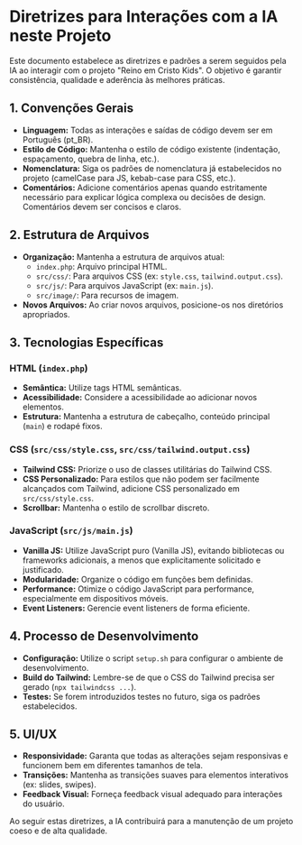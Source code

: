 # Diretrizes para Interações com a IA neste Projeto

Este documento estabelece as diretrizes e padrões a serem seguidos pela IA ao interagir com o projeto "Reino em Cristo Kids". O objetivo é garantir consistência, qualidade e aderência às melhores práticas.

## 1. Convenções Gerais

*   **Linguagem:** Todas as interações e saídas de código devem ser em Português (pt_BR).
*   **Estilo de Código:** Mantenha o estilo de código existente (indentação, espaçamento, quebra de linha, etc.).
*   **Nomenclatura:** Siga os padrões de nomenclatura já estabelecidos no projeto (camelCase para JS, kebab-case para CSS, etc.).
*   **Comentários:** Adicione comentários apenas quando estritamente necessário para explicar lógica complexa ou decisões de design. Comentários devem ser concisos e claros.

## 2. Estrutura de Arquivos

*   **Organização:** Mantenha a estrutura de arquivos atual:
    *   `index.php`: Arquivo principal HTML.
    *   `src/css/`: Para arquivos CSS (ex: `style.css`, `tailwind.output.css`).
    *   `src/js/`: Para arquivos JavaScript (ex: `main.js`).
    *   `src/image/`: Para recursos de imagem.
*   **Novos Arquivos:** Ao criar novos arquivos, posicione-os nos diretórios apropriados.

## 3. Tecnologias Específicas

### HTML (`index.php`)

*   **Semântica:** Utilize tags HTML semânticas.
*   **Acessibilidade:** Considere a acessibilidade ao adicionar novos elementos.
*   **Estrutura:** Mantenha a estrutura de cabeçalho, conteúdo principal (`main`) e rodapé fixos.

### CSS (`src/css/style.css`, `src/css/tailwind.output.css`)

*   **Tailwind CSS:** Priorize o uso de classes utilitárias do Tailwind CSS.
*   **CSS Personalizado:** Para estilos que não podem ser facilmente alcançados com Tailwind, adicione CSS personalizado em `src/css/style.css`.
*   **Scrollbar:** Mantenha o estilo de scrollbar discreto.

### JavaScript (`src/js/main.js`)

*   **Vanilla JS:** Utilize JavaScript puro (Vanilla JS), evitando bibliotecas ou frameworks adicionais, a menos que explicitamente solicitado e justificado.
*   **Modularidade:** Organize o código em funções bem definidas.
*   **Performance:** Otimize o código JavaScript para performance, especialmente em dispositivos móveis.
*   **Event Listeners:** Gerencie event listeners de forma eficiente.

## 4. Processo de Desenvolvimento

*   **Configuração:** Utilize o script `setup.sh` para configurar o ambiente de desenvolvimento.
*   **Build do Tailwind:** Lembre-se de que o CSS do Tailwind precisa ser gerado (`npx tailwindcss ...`).
*   **Testes:** Se forem introduzidos testes no futuro, siga os padrões estabelecidos.

## 5. UI/UX

*   **Responsividade:** Garanta que todas as alterações sejam responsivas e funcionem bem em diferentes tamanhos de tela.
*   **Transições:** Mantenha as transições suaves para elementos interativos (ex: slides, swipes).
*   **Feedback Visual:** Forneça feedback visual adequado para interações do usuário.

Ao seguir estas diretrizes, a IA contribuirá para a manutenção de um projeto coeso e de alta qualidade.
